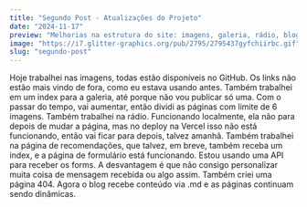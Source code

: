 ```yaml
---
title: "Segundo Post - Atualizações do Projeto"
date: "2024-11-17"
preview: "Melhorias na estrutura do site: imagens, galeria, rádio, blog."
image: "https://i7.glitter-graphics.org/pub/2795/2795437gyfchiirbc.gif"
slug: "segundo-post"
---
```


Hoje trabalhei nas imagens, todas estão disponíveis no GitHub. Os links não estão mais vindo de fora, como eu estava usando antes. Também trabalhei em um index para a galeria, até porque não vou publicar só uma. Com o passar do tempo, vai aumentar, então dividi as páginas com limite de 6 imagens. Também trabalhei na rádio. Funcionando localmente, ela não para depois de mudar a página, mas no deploy na Vercel isso não está funcionando, então vai ficar para depois, talvez amanhã. Também trabalhei na página de recomendações, que talvez, em breve, também receba um index, e a página de formulário está funcionando. Estou usando uma API para receber os forms. A desvantagem é que não consigo personalizar muita coisa de mensagem recebida ou algo assim. Também criei uma página 404. Agora o blog recebe conteúdo via .md e as páginas continuam sendo dinâmicas.
